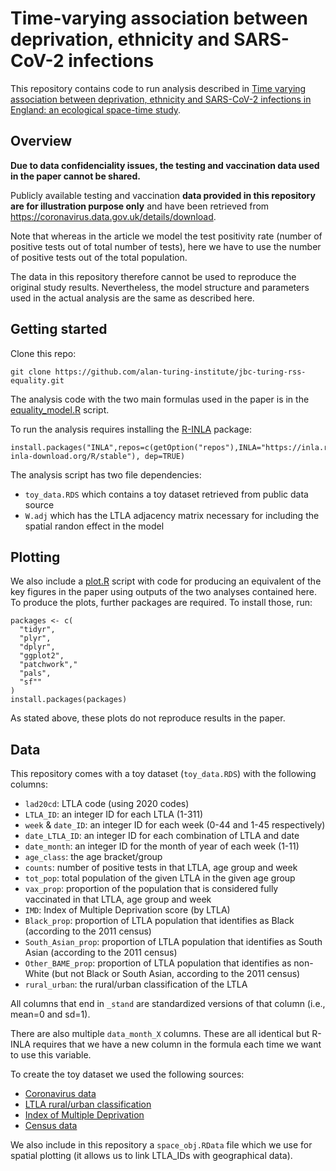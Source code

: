 # Time-varying association between deprivation, ethnicity and SARS-CoV-2 infections

This repository contains code to run analysis described in [Time varying association between deprivation, ethnicity and SARS-CoV-2 infections in England: an ecological space-time study](https://www.medrxiv.org/content/10.1101/2021.11.09.21266054v1).

## Overview

**Due to data confidenciality issues, the testing and vaccination data used in the paper cannot be shared.**

Publicly available testing and vaccination **data provided in this repository are for illustration purpose only** and have been retrieved from https://coronavirus.data.gov.uk/details/download. 

Note that whereas in the article we model the test positivity rate (number of positive tests out of total number of tests), here we have to use the number of positive tests out of the total population. 

The data in this repository therefore cannot be used to reproduce the original study results.
Nevertheless, the model structure and parameters used in the actual analysis are the same as described here.

## Getting started

Clone this repo:

```{bash}
git clone https://github.com/alan-turing-institute/jbc-turing-rss-equality.git
```

The analysis code with the two main formulas used in the paper is in the [equality_model.R](equality_model.R) script. 

To run the analysis requires installing the [R-INLA](https://www.r-inla.org) package:

```{R}
install.packages("INLA",repos=c(getOption("repos"),INLA="https://inla.r-inla-download.org/R/stable"), dep=TRUE)
```

The analysis script has two file dependencies:
- `toy_data.RDS` which contains a toy dataset retrieved from public data source
- `W.adj` which has the LTLA adjacency matrix necessary for including the spatial randon effect in the model

## Plotting

We also include a [plot.R](plot.R) script with code for producing an equivalent of the key figures in the paper using outputs of the two analyses contained here.
To produce the plots, further packages are required.
To install those, run:

```{R}
packages <- c(
  "tidyr",
  "plyr",
  "dplyr",
  "ggplot2",
  "patchwork","
  "pals",
  "sf""
)
install.packages(packages)
```

As stated above, these plots do not reproduce results in the paper.

## Data

This repository comes with a toy dataset (`toy_data.RDS`) with the following columns:
- `lad20cd`: LTLA code (using 2020 codes)
- `LTLA_ID`: an integer ID for each LTLA (1-311)
- `week` & `date_ID`: an integer ID for each week (0-44 and 1-45 respectively)
- `date_LTLA_ID`: an integer ID for each combination of LTLA and date
- `date_month`: an integer ID for the month of year of each week (1-11)
- `age_class`: the age bracket/group
- `counts`: number of positive tests in that LTLA, age group and week
- `tot_pop`: total population of the given LTLA in the given age group
- `vax_prop`: proportion of the population that is considered fully vaccinated in that LTLA, age group and week
- `IMD`: Index of Multiple Deprivation score (by LTLA)
- `Black_prop`: proportion of LTLA population that identifies as Black (according to the 2011 census)
- `South_Asian_prop`: proportion of LTLA population that identifies as South Asian (according to the 2011 census)
- `Other_BAME_prop`: proportion of LTLA population that identifies as non-White (but not Black or South Asian, according to the 2011 census)
- `rural_urban`: the rural/urban classification of the LTLA

All columns that end in `_stand` are standardized versions of that column (i.e., mean=0 and sd=1).

There are also multiple `data_month_X` columns. These are all identical but R-INLA requires that we have a new column in the formula each time we want to use this variable.

To create the toy dataset we used the following sources:
- [Coronavirus data](https://coronavirus.data.gov.uk/details/download)
- [LTLA rural/urban classification](https://geoportal.statistics.gov.uk/datasets/rural-urban-classification-2011-of-local-authority-districts-in-england/about)
- [Index of Multiple Deprivation](https://www.gov.uk/government/statistics/english-indices-of-deprivation-2019)
- [Census data](https://www.nomisweb.co.uk/query/select/getdatasetbytheme.asp?opt=3&theme=&subgrp=)

We also include in this repository a `space_obj.RData` file which we use for spatial plotting (it allows us to link LTLA_IDs with geographical data).